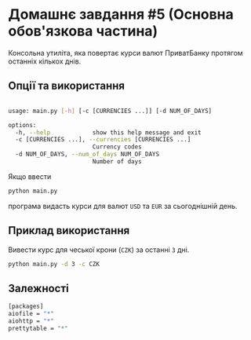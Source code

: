 # Домашнє завдання #5 (Основна обов'язкова частина)

Консольна утиліта, яка повертає курси валют ПриватБанку протягом останніх кількох днів.

## Опції та використання

```bash

usage: main.py [-h] [-c [CURRENCIES ...]] [-d NUM_OF_DAYS]

options:
  -h, --help            show this help message and exit
  -c [CURRENCIES ...], --currencies [CURRENCIES ...]
                        Currency codes
  -d NUM_OF_DAYS, --num_of_days NUM_OF_DAYS
                        Number of days


```

Якщо ввести

```bash
python main.py


```

програма видасть курси для валют `USD` та `EUR` за сьогоднішній день.

## Приклад використання

Вивести курс для чеської крони (`CZK`) за останні `3` дні.

```bash
python main.py -d 3 -c CZK

```

## Залежності

```bash
[packages]
aiofile = "*"
aiohttp = "*"
prettytable = "*"
```

